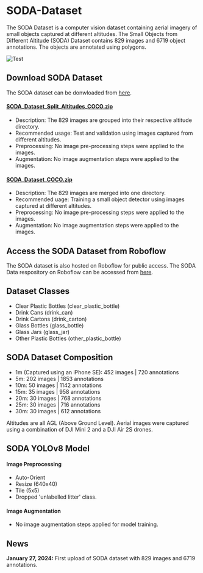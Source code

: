 # SODA-Dataset
The SODA Dataset is a computer vision dataset containing aerial imagery of small objects captured at different altitudes.  The Small Objects from Different Altitude (SODA) Dataset contains 829 images and 6719 object annotations. The objects are annotated using polygons. 

![Test](/assets/images/soda_image_001.png)

## Download SODA Dataset
The SODA dataset can be donwloaded from [here](https://drive.google.com/drive/folders/1Xd-7oHogMidzH5NA3_Ng1sU75_w66mBg?usp=sharing).

#### [SODA_Dataset_Split_Altitudes_COCO.zip](https://drive.google.com/file/d/1FDHPxeEkI9II6IQKppnsVVXPg_wa0pHP/view?usp=drive_link)
* Description: The 829 images are grouped into their respective altitude directory.
* Recommended usage: Test and validation using images captured from different altitudes.
* Preprocessing: No image pre-processing steps were applied to the images.
* Augmentation: No image augmentation steps were applied to the images. 

#### [SODA_Dataset_COCO.zip](https://drive.google.com/file/d/1NBoaCBWChLasjTb1LVHwj-w_A_9jfG5F/view?usp=drive_link)
* Description: The 829 images are merged into one directory.
* Recommended uage: Training a small object detector using images captured at different altitudes.
* Preprocessing: No image pre-processing steps were applied to the images.
* Augmentation: No image augmentation steps were applied to the images. 

## Access the SODA Dataset from Roboflow
The SODA dataset is also hosted on Roboflow for public access. The SODA Data respository on Roboflow can be accessed from [here](https://universe.roboflow.com/danielpisani/).

## Dataset Classes
* Clear Plastic Bottles (clear_plastic_bottle)
* Drink Cans (drink_can)
* Drink Cartons (drink_carton)
* Glass Bottles (glass_bottle)
* Glass Jars (glass_jar)
* Other Plastic Bottles (other_plastic_bottle)

## SODA Dataset Composition
* 1m (Captured using an iPhone SE): 452 images | 720 annotations
* 5m: 202 images | 1853 annotations
* 10m: 50 images | 1142 annotations
* 15m: 35 images | 958 annotations
* 20m: 30 images | 768 annotations
* 25m: 30 images | 716 annotations
* 30m: 30 images | 612 annotations

Altitudes are all AGL (Above Ground Level). Aerial images were captured using a combination of DJI Mini 2 and a DJI Air 2S drones. 

## SODA YOLOv8 Model

#### Image Preprocessing
- Auto-Orient
- Resize (640x40)
- Tile (5x5)
- Dropped 'unlabelled litter' class.

#### Image Augmentation
- No image augmentation steps applied for model training. 

## News
**January 27, 2024:** First upload of SODA dataset with 829 images and 6719 annotations. 
